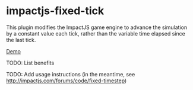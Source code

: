 # impactjs-fixed-tick

This plugin modifies the ImpactJS game engine to advance the simulation by a constant value each tick, rather than the variable time elapsed since the last tick.

[Demo](http://commins.ca/impact-fixed-timestep/)

TODO: List benefits

TODO: Add usage instructions (in the meantime, see http://impactjs.com/forums/code/fixed-timestep)
